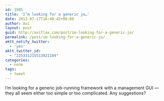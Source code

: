 ```yaml
---
id: 1985
title: 'I’m looking for a generic jo…'
date: 2012-07-17T16:48:42+00:00
author: Avi
layout: post
guid: http://aviflax.com/post/im-looking-for-a-generic-jo/
permalink: /post/im-looking-for-a-generic-jo/
aktt_notify_twitter:
  - 'yes'
aktt_twitter_id:
  - "225331215513821184"
categories:
  - none
tags:
  - tweet
---
```

I’m looking for a generic job-running framework with a management GUI — they all seem either too simple or too complicated. Any suggestions?